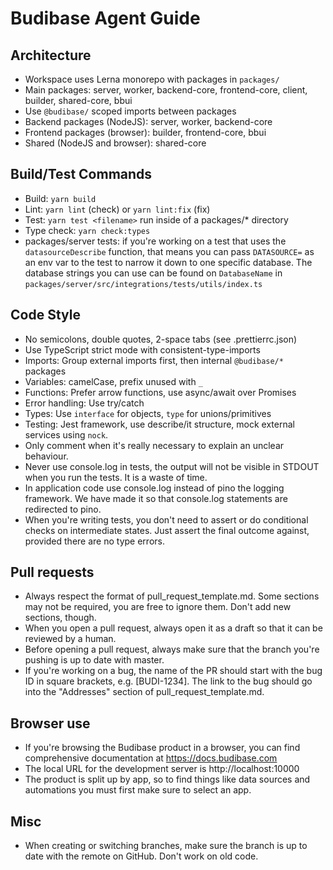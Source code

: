 # Budibase Agent Guide

## Architecture

- Workspace uses Lerna monorepo with packages in `packages/`
- Main packages: server, worker, backend-core, frontend-core, client, builder, shared-core, bbui
- Use `@budibase/` scoped imports between packages
- Backend packages (NodeJS): server, worker, backend-core
- Frontend packages (browser): builder, frontend-core, bbui
- Shared (NodeJS and browser): shared-core

## Build/Test Commands

- Build: `yarn build`
- Lint: `yarn lint` (check) or `yarn lint:fix` (fix)
- Test: `yarn test <filename>` run inside of a packages/\* directory
- Type check: `yarn check:types`
- packages/server tests: if you're working on a test that uses the
  `datasourceDescribe` function, that means you can pass `DATASOURCE=` as an env
  var to the test to narrow it down to one specific database. The database strings
  you can use can be found on `DatabaseName` in `packages/server/src/integrations/tests/utils/index.ts`

## Code Style

- No semicolons, double quotes, 2-space tabs (see .prettierrc.json)
- Use TypeScript strict mode with consistent-type-imports
- Imports: Group external imports first, then internal `@budibase/*` packages
- Variables: camelCase, prefix unused with `_`
- Functions: Prefer arrow functions, use async/await over Promises
- Error handling: Use try/catch
- Types: Use `interface` for objects, `type` for unions/primitives
- Testing: Jest framework, use describe/it structure, mock external services
  using `nock`.
- Only comment when it's really necessary to explain an unclear behaviour.
- Never use console.log in tests, the output will not be visible in STDOUT
  when you run the tests. It is a waste of time.
- In application code use console.log instead of pino the logging framework.
  We have made it so that console.log statements are redirected to pino.
- When you're writing tests, you don't need to assert or do conditional checks
  on intermediate states. Just assert the final outcome
  against, provided there are no type errors.

## Pull requests

- Always respect the format of pull_request_template.md. Some sections may not
  be required, you are free to ignore them. Don't add new sections, though.
- When you open a pull request, always open it as a draft so that it can be
  reviewed by a human.
- Before opening a pull request, always make sure that the branch you're pushing
  is up to date with master.
- If you're working on a bug, the name of the PR should start with the bug ID
  in square brackets, e.g. [BUDI-1234]. The link to the bug should go into the
  "Addresses" section of pull_request_template.md.

## Browser use

- If you're browsing the Budibase product in a browser, you can find
  comprehensive documentation at https://docs.budibase.com
- The local URL for the development server is http://localhost:10000
- The product is split up by app, so to find things like data sources and
  automations you must first make sure to select an app.

## Misc

- When creating or switching branches, make sure the branch is up to date with
  the remote on GitHub. Don't work on old code.
